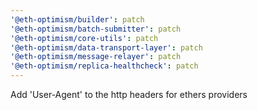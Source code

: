 ```yaml
---
'@eth-optimism/builder': patch
'@eth-optimism/batch-submitter': patch
'@eth-optimism/core-utils': patch
'@eth-optimism/data-transport-layer': patch
'@eth-optimism/message-relayer': patch
'@eth-optimism/replica-healthcheck': patch
---
```


Add 'User-Agent' to the http headers for ethers providers
